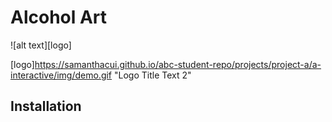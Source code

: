 # Alcohol Art

![alt text][logo]

[logo]https://samanthacui.github.io/abc-student-repo/projects/project-a/a-interactive/img/demo.gif "Logo Title Text 2"

## Installation
